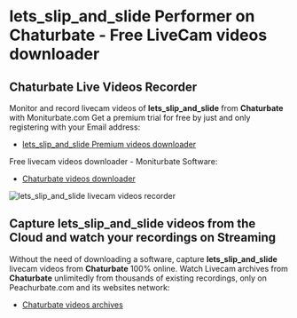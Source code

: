 # lets_slip_and_slide Performer on Chaturbate - Free LiveCam videos downloader

## Chaturbate Live Videos Recorder

Monitor and record livecam videos of **lets_slip_and_slide** from **Chaturbate** with Moniturbate.com
Get a premium trial for free by just and only registering with your Email address:
* [lets_slip_and_slide Premium videos downloader](https://moniturbate.com/request-demo-licence-key.html)

Free livecam videos downloader - Moniturbate Software:
* [Chaturbate videos downloader](https://moniturbate.com/moniturbate-download-software.html)

![lets_slip_and_slide livecam videos recorder](https://peachurnet.com/templates/moniturbate-software.png)


## Capture lets_slip_and_slide videos from the Cloud and watch your recordings on Streaming

Without the need of downloading a software, capture **lets_slip_and_slide** livecam videos from **Chaturbate** 100% online.
Watch Livecam archives from **Chaturbate** unlimitedly from thousands of existing recordings, only on Peachurbate.com and its websites network:
* [Chaturbate videos archives](https://peachurnet.com/)